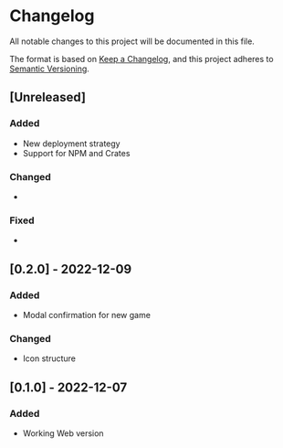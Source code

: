 # Changelog

All notable changes to this project will be documented in this file.

The format is based on [Keep a Changelog](https://keepachangelog.com/en/1.0.0/),
and this project adheres to [Semantic Versioning](https://semver.org/spec/v2.0.0.html).

## [Unreleased]

### Added

* New deployment strategy
* Support for NPM and Crates

### Changed

*

### Fixed

*

## [0.2.0] - 2022-12-09

### Added

* Modal confirmation for new game

### Changed

* Icon structure

## [0.1.0] - 2022-12-07

### Added

* Working Web version
